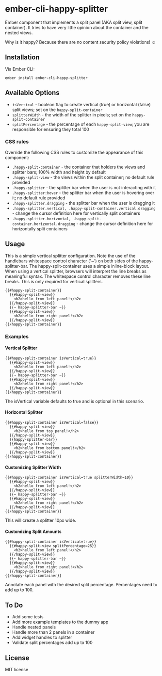# ember-cli-happy-splitter

Ember component that implements a split panel (AKA split view, split container).  It tries to have very little opinion 
 about the container and the nested views.
 
Why is it happy?  Because there are no content security policy violations! &#9786;

## Installation

Via Ember CLI:

`ember install ember-cli-happy-splitter`

## Available Options

* `isVertical` - boolean flag to create vertical (true) or horizontal (false) split views; set on the `happy-split-container`
* `splitterWidth` - the width of the splitter in pixels; set on the `happy-split-container`
* `splitPercentage` - the percentage of each `happy-split-view`; you are responsible for ensuring they total 100

### CSS rules

Override the following CSS rules to customize the appearance of this component:

* `.happy-split-container` - the container that holders the views and splitter bars; 100% width and height by default
* `.happy-split-view` - the views within the split container; no default rule provided
* `.happy-splitter` - the splitter bar when the user is not interacting with it
* `.happy-splitter:hover` - the splitter bar when the user is hovering over it; no default rule provided
* `.happy-splitter.dragging` - the splitter bar when the user is dragging it
* `.happy-splitter.vertical, .happy-split-container.vertical.dragging` - change the cursor definition here for vertically split containers
* `.happy-splitter.horizontal, .happy-split-container.horizontal.dragging` - change the cursor definition here for horizontally split containers

## Usage 

This is a simple vertical splitter configuration. Note the use of the handlebars whitespace control character ('~') on 
both sides of the happy-splitter-bar. The happy-split-container uses a simple inline-block layout. When using a 
vertical splitter, browsers will interpret the line breaks as meaningful syntax. The whitespace control character 
removes these line breaks. This is only required for vertical splitters.

````htmlbars
{{#happy-split-container}}
  {{#happy-split-view}}
    <h2>hello from left panel!</h2>
  {{/happy-split-view}}
  {{~ happy-splitter-bar ~}}
  {{#happy-split-view}}
    <h2>hello from right panel!</h2>
  {{/happy-split-view}}
{{/happy-split-container}}
````

### Examples

#### Vertical Splitter

````htmlbars
{{#happy-split-container isVertical=true}}
  {{#happy-split-view}}
    <h2>hello from left panel!</h2>
  {{/happy-split-view}}
  {{~ happy-splitter-bar ~}}
  {{#happy-split-view}}
    <h2>hello from right panel!</h2>
  {{/happy-split-view}}
{{/happy-split-container}}
````

The isVertical variable defaults to true and is optional in this scenario.

#### Horizontal Splitter

````htmlbars
{{#happy-split-container isVertical=false}}
  {{#happy-split-view}}
    <h2>hello from top panel!</h2>
  {{/happy-split-view}}
  {{happy-splitter-bar}}
  {{#happy-split-view}}
    <h2>hello from bottom panel!</h2>
  {{/happy-split-view}}
{{/happy-split-container}}
````

#### Customizing Splitter Width

````htmlbars
{{#happy-split-container isVertical=true splitterWidth=10}}
  {{#happy-split-view}}
    <h2>hello from left panel!</h2>
  {{/happy-split-view}}
  {{~ happy-splitter-bar ~}}
  {{#happy-split-view}}
    <h2>hello from right panel!</h2>
  {{/happy-split-view}}
{{/happy-split-container}}
````

This will create a splitter 10px wide.

#### Customizing Split Amounts

````htmlbars
{{#happy-split-container isVertical=true}}
  {{#happy-split-view splitPercentage=25}}
    <h2>hello from left panel!</h2>
  {{/happy-split-view}}
  {{~ happy-splitter-bar ~}}
  {{#happy-split-view}}
    <h2>hello from right panel!</h2>
  {{/happy-split-view}}
{{/happy-split-container}}
````

Annotate each panel with the desired split percentage. Percentages need to add up to 100.

## To Do

* Add some tests
* Add more example templates to the dummy app
* Handle nested panels
* Handle more than 2 panels in a container
* Add widget handles to splitter
* Validate split percentages add up to 100

## License

MIT license
